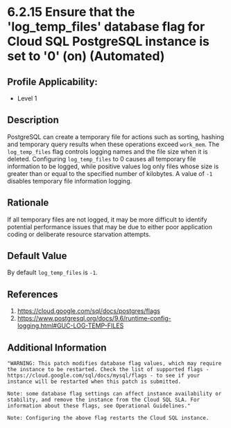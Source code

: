 # 6.2.15 Ensure that the 'log_temp_files' database flag for Cloud SQL PostgreSQL instance is set to '0' (on) (Automated)

## Profile Applicability:

- Level 1

## Description

PostgreSQL can create a temporary file for actions such as sorting, hashing and temporary query results when these operations exceed `work_mem`. The `log_temp_files` flag controls logging names and the file size when it is deleted. Configuring `log_temp_files` to 0 causes all temporary file information to be logged, while positive values log only files whose size is greater than or equal to the specified number of kilobytes. A value of `-1` disables temporary file information logging.

## Rationale

If all temporary files are not logged, it may be more difficult to identify potential performance issues that may be due to either poor application coding or deliberate resource starvation attempts.

## Default Value

By default `log_temp_files` is `-1`.

## References

1. https://cloud.google.com/sql/docs/postgres/flags
2. https://www.postgresql.org/docs/9.6/runtime-config-logging.html#GUC-LOG-TEMP-FILES

## Additional Information

```
"WARNING: This patch modifies database flag values, which may require the instance to be restarted. Check the list of supported flags - https://cloud.google.com/sql/docs/mysql/flags - to see if your instance will be restarted when this patch is submitted. 

Note: some database flag settings can affect instance availability or stability, and remove the instance from the Cloud SQL SLA. For information about these flags, see Operational Guidelines."
 
Note: Configuring the above flag restarts the Cloud SQL instance.
```